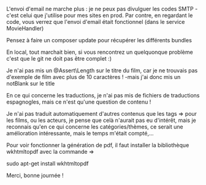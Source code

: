 L'envoi d'email ne marche plus : je ne peux pas divulguer les codes SMTP - c'est celui que j'utilise pour mes sites en prod. Par contre, en regardant le code, 
vous verrez que l'envoi d'email était fonctionnel (dans le service MovieHandler)

Pensez à faire un composer update pour récupérer les différents bundles

En local, tout marchait bien, si vous rencontrez un quelquonque problème c'est que le git ne doit pas être complet :)

Je n'ai pas mis un @Assert\Length sur le titre du film, car je ne trouvais pas d'exemple de film avec plus de 10 caractères ! -mais j'ai donc mis un notBlank sur le title

En ce qui concerne les traductions, je n'ai pas mis de fichiers de traductions espagnogles, mais ce n'est qu'une question de contenu !

Je n'ai pas traduit automatiquement d'autres contenus que les tags =>
 pour les films, ou les acteurs, je pense que celà n'aurait pas eu d'intérêt, mais je reconnais qu'en ce qui concerne les catégories/thèmes, ce serait une amélioration intéressante, mais le temps m'était compté,...

Pour voir fonctionner la génération de pdf, il faut installer la bibliothèque wkhtmltopdf avec la commande =>
 
sudo apt-get install wkhtmltopdf


Merci, bonne journée !
